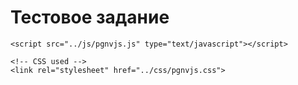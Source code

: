 # Тестовое задание


    <script src="../js/pgnvjs.js" type="text/javascript"></script>

    <!-- CSS used -->
    <link rel="stylesheet" href="../css/pgnvjs.css">
